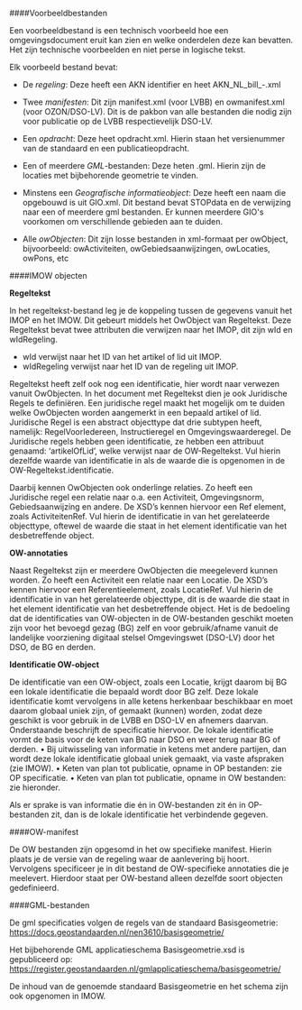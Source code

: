 ####Voorbeeldbestanden

Een voorbeeldbestand is een technisch voorbeeld hoe een omgevingsdocument eruit kan zien en welke onderdelen
deze kan bevatten. Het zijn technische voorbeelden en niet perse in logische tekst.

Elk voorbeeld bestand bevat:

-   De *regeling*: Deze heeft een AKN identifier en heet AKN_NL_bill_<afkorting bevoegd gezag><cbscode bevoegd gezag>-<nummer>.xml

-   Twee *manifesten*: Dit zijn manifest.xml (voor LVBB) en owmanifest.xml (voor OZON/DSO-LV). Dit is de pakbon van
    alle bestanden die nodig zijn voor publicatie op de LVBB respectievelijk DSO-LV. 

-   Een *opdracht*: Deze heet opdracht.xml. Hierin staan het versienummer van de standaard en een publicatieopdracht.

-   Een of meerdere *GML*-bestanden: Deze heten <gebiedsnaam of nummer>.gml. Hierin zijn de locaties met bijbehorende geometrie te vinden.

-   Minstens een *Geografische informatieobject*: Deze heeft een naam die opgebouwd is uit GIO<gebiedsnaam of nummering>.xml. Dit bestand bevat
    STOPdata en de verwijzing naar een of meerdere gml bestanden. Er kunnen meerdere GIO's voorkomen om verschillende gebieden aan te duiden.

-   Alle *owObjecten*: Dit zijn losse bestanden in xml-formaat per owObject, bijvoorbeeld: owActiviteiten, owGebiedsaanwijzingen, owLocaties, 
    owPons, etc


####IMOW objecten

**Regeltekst**

In het regeltekst-bestand leg je de koppeling tussen de gegevens vanuit het IMOP en het IMOW. Dit gebeurt middels het OwObject van Regeltekst. 
Deze Regeltekst bevat twee attributen die verwijzen naar het IMOP, dit zijn wId en wIdRegeling.
-   wId verwijst naar het ID van het artikel of lid uit IMOP.
-   wIdRegeling verwijst naar het ID van de regeling uit IMOP.

Regeltekst heeft zelf ook nog een identificatie, hier wordt naar verwezen vanuit OwObjecten. In het document met Regeltekst dien je ook 
Juridische Regels te definiëren. Een juridische regel maakt het mogelijk om te duiden welke OwObjecten worden aangemerkt in een bepaald 
artikel of lid.
Juridische Regel is een abstract objecttype dat drie subtypen heeft, namelijk: RegelVoorIedereen, Instructieregel en Omgevingswaarderegel.
De Juridische regels hebben geen identificatie, ze hebben een attribuut genaamd: ‘artikelOfLid’, welke verwijst naar de OW-Regeltekst. 
Vul hierin dezelfde waarde van identificatie in als de waarde die is opgenomen in de OW-Regeltekst.identificatie.

Daarbij kennen OwObjecten ook onderlinge relaties. Zo heeft een Juridische regel een relatie naar o.a. een Activiteit, Omgevingsnorm, 
Gebiedsaanwijzing en andere. De XSD’s kennen hiervoor een Ref element, zoals ActiviteitenRef. Vul hierin de identificatie in van het 
gerelateerde objecttype, oftewel de waarde die staat in het element identificatie van het desbetreffende object.

**OW-annotaties**

Naast Regeltekst zijn er meerdere OwObjecten die meegeleverd kunnen worden. Zo heeft een Activiteit een relatie naar een Locatie. 
De XSD’s kennen hiervoor een Referentieelement, zoals LocatieRef. Vul hierin de identificatie in van het gerelateerde objecttype, dit is de
waarde die staat in het element identificatie van het desbetreffende object.
Het is de bedoeling dat de identificaties van OW-objecten in de OW-bestanden geschikt moeten zijn
voor het bevoegd gezag (BG) zelf en voor gebruik/afname vanuit de landelijke voorziening digitaal
stelsel Omgevingswet (DSO-LV) door het DSO, de BG en derden.


**Identificatie OW-object**

De identificatie van een OW-object, zoals een Locatie, krijgt daarom bij BG een lokale identificatie die bepaald wordt door BG zelf. 
Deze lokale identificatie komt vervolgens in alle ketens herkenbaar beschikbaar en moet daarom globaal uniek zijn, of gemaakt (kunnen) worden, zodat deze geschikt is
voor gebruik in de LVBB en DSO-LV en afnemers daarvan.
Onderstaande beschrijft de specificatie hiervoor.
De lokale identificatie vormt de basis voor de keten van BG naar DSO en weer terug naar BG of derden.
• Bij uitwisseling van informatie in ketens met andere partijen, dan wordt deze lokale
identificatie globaal uniek gemaakt, via vaste afspraken (zie IMOW).
• Keten van plan tot publicatie, opname in OP bestanden: zie OP specificatie.
• Keten van plan tot publicatie, opname in OW bestanden: zie hieronder.

Als er sprake is van informatie die én in OW-bestanden zit én in OP-bestanden zit, dan is de lokale identificatie het verbindende gegeven.


####OW-manifest

De OW bestanden zijn opgesomd in het ow specifieke manifest. Hierin plaats je de versie van de regeling waar de aanlevering bij hoort. 
Vervolgens specificeer je in dit bestand de OW-specifieke annotaties die je meelevert. Hierdoor staat per OW-bestand alleen dezelfde soort 
objecten gedefinieerd.


####GML-bestanden

De gml specificaties volgen de regels van de standaard Basisgeometrie:
https://docs.geostandaarden.nl/nen3610/basisgeometrie/

Het bijbehorende GML applicatieschema Basisgeometrie.xsd is gepubliceerd op:
https://register.geostandaarden.nl/gmlapplicatieschema/basisgeometrie/

De inhoud van de genoemde standaard Basisgeometrie en het schema zijn ook opgenomen in IMOW.



